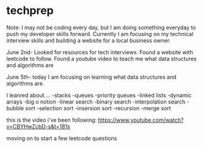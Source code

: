# techprep

Note: I may not be coding every day, but I am doing something everyday to push my developer skills forward. Currently I am focusing on my technical interview skills and building a website for a local business owner.

June 2nd-
Looked for resources for tech interviews. Found a website with leetcode to follow. Found a youtube video to teach me what data structures and algorithms are

June 5th-
today I am focusing on learning what data structures and algorithms are.

I leanred about....
-stacks
-queues
-priority queues
-linked lists
-dynamic arrays
-big o notion
-linear search
-binary search
-interpolation search
-bubble sort
-selection sort
-insersion sort
-recursion
-merge sort

this is the video i've been following: https://www.youtube.com/watch?v=CBYHwZcbD-s&t=181s

moving on to start a few leetcode questions
